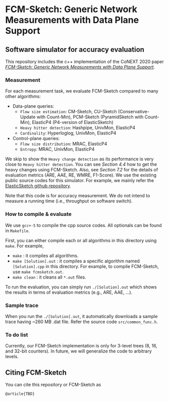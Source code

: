 # FCM-Sketch: Generic Network Measurements with Data Plane Support

## Software simulator for accuracy evaluation

This repository includes the c++ implementation of the CoNEXT 2020 paper [*FCM-Sketch: Generic Network Measurements with Data Plane Support*](https://www.comp.nus.edu.sg/~songch/papers/conext20_fcmsketch.pdf).

### Measurement
For each measurement task, we evaluate FCM-Sketch compared to many other algorithms:
- Data-plane queries:
    - `Flow size estimation`: CM-Sketch, CU-Sketch (Conservative-Update with Count-Min), PCM-Sketch (PyramidSketch with Count-Min), ElasticP4 (P4-version of ElasticSketch)
    - `Heavy hitter detection`: Hashpipe, UnivMon, ElasticP4 
    - `Cardinality`: Hyperloglog, UnivMon, ElasticP4
- Control-plane queries:
    - `Flow size distribution`: MRAC, ElasticP4
    - `Entropy`: MRAC, UnivMon, ElasticP4

We skip to show the `Heavy change detection` as its performance is very close to `Heavy hitter detection`. You can see *Section 4.4* how to get the heavy changes using FCM-Sketch. Also, see *Section 7.2* for the details of evaluation metrics (ARE, AAE, RE, WMRE, F1-Score).
We use the existing public source codes for this simulator. For example, we mainly refer the [ElasticSketch github repository](https://github.com/BlockLiu/ElasticSketchCode/tree/master/src/CPU).

Note that this code is for accuracy measurement. We do not intend to measure a running time (i.e., throughput on software switch). 

### How to compile & evaluate

We use `gcc+-5` to compile the cpp source codes. All optionals can be found in `Makefile`.

First, you can either compile each or all algorithms in this directory using `make`. For example,

- `make` : it compiles all algorithms.
- `make [Solution].out` : it compiles a specific algorithm named `[Solution].cpp` in this directory. 
For example, to compile FCM-Sketch, use `make fcmsketch.out`.
- `make clean` : it cleans all `*.out` files.

To run the evaluation, you can simply run `./[Solution].out` which shows the results in terms of evaluation metrics (e.g., ARE, AAE, ...).

### Sample trace

When you run the `./[Solution].out`, it automatically downloads a sample trace having ~260 MB .dat file. Refer the source code `src/common_func.h`.

### To do list

Currently, our FCM-Sketch implementation is only for 3-level trees (8, 16, and 32-bit counters). In future, we will generalize the code to arbitrary levels.

## Citing FCM-Sketch

You can cite this repository or FCM-Sketch as

    @article{TBD}
